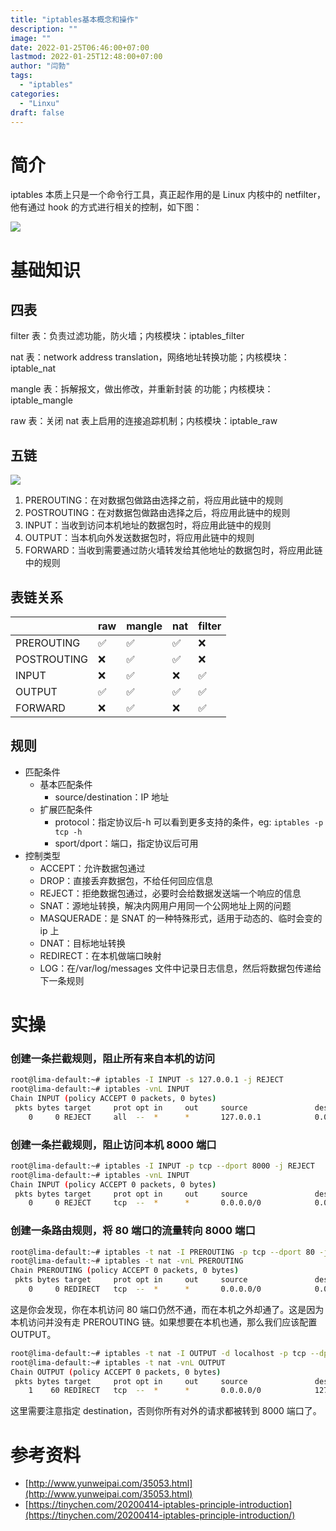 ```yaml
---
title: "iptables基本概念和操作"
description: ""
image: ""
date: 2022-01-25T06:46:00+07:00
lastmod: 2022-01-25T12:48:00+07:00
author: "闫勃"
tags:
  - "iptables"
categories:
  - "Linxu"
draft: false
---
```


# 简介

iptables 本质上只是一个命令行工具，真正起作用的是 Linux 内核中的 netfilter，他有通过 hook 的方式进行相关的控制，如下图：

![](/images/notes/iptables%E5%9F%BA%E6%9C%AC%E6%A6%82%E5%BF%B5%E5%92%8C%E6%93%8D%E4%BD%9C/s3.us-west-2.amazonaws.com_89d0f15f-c24c-40b2-97c7-d46f9c0f8d95.png)

# 基础知识

## 四表

filter 表：负责过滤功能，防火墙；内核模块：iptables_filter

nat 表：network address translation，网络地址转换功能；内核模块：iptable_nat

mangle 表：拆解报文，做出修改，并重新封装 的功能；内核模块：iptable_mangle

raw 表：关闭 nat 表上启用的连接追踪机制；内核模块：iptable_raw

## 五链

![](/images/notes/iptables%E5%9F%BA%E6%9C%AC%E6%A6%82%E5%BF%B5%E5%92%8C%E6%93%8D%E4%BD%9C/s3.us-west-2.amazonaws.com_e5432620-abf4-4b3a-bcb2-aa199b615c55.png)

1. PREROUTING：在对数据包做路由选择之前，将应用此链中的规则
1. POSTROUTING：在对数据包做路由选择之后，将应用此链中的规则
1. INPUT：当收到访问本机地址的数据包时，将应用此链中的规则
1. OUTPUT：当本机向外发送数据包时，将应用此链中的规则
1. FORWARD：当收到需要通过防火墙转发给其他地址的数据包时，将应用此链中的规则

## 表链关系

|             | raw | mangle | nat | filter |
| :---------- | :-- | :----- | :-- | :----- |
| PREROUTING  | ✅  | ✅     | ✅  | ❌     |
| POSTROUTING | ❌  | ✅     | ✅  | ❌     |
| INPUT       | ❌  | ✅     | ❌  | ✅     |
| OUTPUT      | ✅  | ✅     | ✅  | ✅     |
| FORWARD     | ❌  | ✅     | ❌  | ✅     |

## 规则

- 匹配条件
  - 基本匹配条件
    - source/destination：IP 地址
  - 扩展匹配条件
    - protocol：指定协议后-h 可以看到更多支持的条件，eg: `iptables -p tcp -h`
    - sport/dport：端口，指定协议后可用
- 控制类型
  - ACCEPT：允许数据包通过
  - DROP：直接丢弃数据包，不给任何回应信息
  - REJECT：拒绝数据包通过，必要时会给数据发送端一个响应的信息
  - SNAT：源地址转换，解决内网用户用同一个公网地址上网的问题
  - MASQUERADE：是 SNAT 的一种特殊形式，适用于动态的、临时会变的 ip 上
  - DNAT：目标地址转换
  - REDIRECT：在本机做端口映射
  - LOG：在/var/log/messages 文件中记录日志信息，然后将数据包传递给下一条规则

# 实操

### 创建一条拦截规则，阻止所有来自本机的访问

```bash
root@lima-default:~# iptables -I INPUT -s 127.0.0.1 -j REJECT
root@lima-default:~# iptables -vnL INPUT
Chain INPUT (policy ACCEPT 0 packets, 0 bytes)
 pkts bytes target     prot opt in     out     source               destination
    0     0 REJECT     all  --  *      *       127.0.0.1            0.0.0.0/0            reject-with icmp-port-unreachable
```

### 创建一条拦截规则，阻止访问本机 8000 端口

```bash
root@lima-default:~# iptables -I INPUT -p tcp --dport 8000 -j REJECT
root@lima-default:~# iptables -vnL INPUT
Chain INPUT (policy ACCEPT 0 packets, 0 bytes)
 pkts bytes target     prot opt in     out     source               destination
    0     0 REJECT     tcp  --  *      *       0.0.0.0/0            0.0.0.0/0            tcp dpt:8000 reject-with icmp-port-unreachable
```

### 创建一条路由规则，将 80 端口的流量转向 8000 端口

```bash
root@lima-default:~# iptables -t nat -I PREROUTING -p tcp --dport 80 -j REDIRECT --to-port 8000
root@lima-default:~# iptables -t nat -vnL PREROUTING
Chain PREROUTING (policy ACCEPT 0 packets, 0 bytes)
 pkts bytes target     prot opt in     out     source               destination
    0     0 REDIRECT   tcp  --  *      *       0.0.0.0/0            0.0.0.0/0            tcp dpt:80 redir ports 8000
```

这是你会发现，你在本机访问 80 端口仍然不通，而在本机之外却通了。这是因为本机访问并没有走 PREROUTING 链。如果想要在本机也通，那么我们应该配置 OUTPUT。

```bash
root@lima-default:~# iptables -t nat -I OUTPUT -d localhost -p tcp --dport 80 -j REDIRECT --to-ports 8000
root@lima-default:~# iptables -t nat -vnL OUTPUT
Chain OUTPUT (policy ACCEPT 0 packets, 0 bytes)
 pkts bytes target     prot opt in     out     source               destination
    1    60 REDIRECT   tcp  --  *      *       0.0.0.0/0            127.0.0.1            tcp dpt:80 redir ports 8000
```

这里需要注意指定 destination，否则你所有对外的请求都被转到 8000 端口了。

# 参考资料

- [http://www.yunweipai.com/35053.html](http://www.yunweipai.com/35053.html)
- [https://tinychen.com/20200414-iptables-principle-introduction](https://tinychen.com/20200414-iptables-principle-introduction/)
